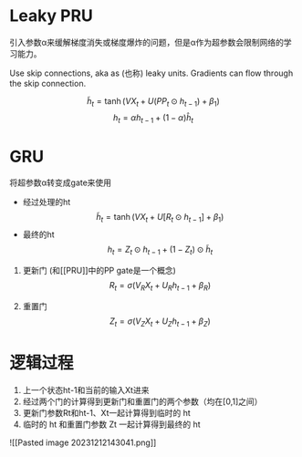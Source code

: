 # Leaky PRU
引入参数α来缓解梯度消失或梯度爆炸的问题，但是α作为超参数会限制网络的学习能力。

Use skip connections, aka as (也称) leaky units. Gradients can flow through the skip connection.

$$
\tilde{h}_t = \tanh(VX_t + U(PP_t \odot h_{t-1}) + \beta_1)
$$
$$
h_t = \alpha h_{t-1} + (1 - \alpha)\hat{h}_t
$$
# GRU
将超参数α转变成gate来使用
- 经过处理的ht
$$
\tilde{h}_t=\tanh \left(V X_t+U\left[R_t \odot h_{t-1}\right]+\beta_1\right)
$$
- 最终的ht
$$
h_t=Z_t \odot h_{t-1}+\left(1-Z_t\right) \odot \tilde{h}_t
$$
1. 更新门 (和[[PRU]]中的PP gate是一个概念)
$$
R_t=\sigma\left(V_R X_t+U_R h_{t-1}+\beta_R\right)
$$

2. 重置门
$$
Z_t=\sigma\left(V_Z X_t+U_Z h_{t-1}+\beta_Z\right)
$$

# 逻辑过程
1. 上一个状态ht-1和当前的输入Xt进来
2. 经过两个门的计算得到更新门和重置门的两个参数（均在[0,1]之间）
3. 更新门参数Rt和ht-1、Xt一起计算得到临时的 ht
4. 临时的 ht 和重置门参数 Zt 一起计算得到最终的 ht


![[Pasted image 20231212143041.png]]